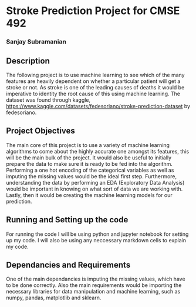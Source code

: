 # Stroke Prediction Project for CMSE 492
### Sanjay Subramanian

## Description

The following project is to use machine learning to see which of the many features are heavily dependent on whether a particular patient will get a stroke or not. As stroke is one of the leading causes of deaths it would be imperative to identity the root cause of this using machine learning. The dataset was found through kaggle, https://www.kaggle.com/datasets/fedesoriano/stroke-prediction-dataset by fedesoriano. 

## Project Objectives 

The main core of this project is to use a variety of machine learning algorithms to come about the highly accurate one amongst its features, this will be the main bulk of the project. It would also be useful to initially prepare the data to make sure it is ready to be fed into the algorithm. Performing a one hot encoding of the categorical variables as well as imputing the missing values would be the ideal first step. Furthermore, understanding the data by performing an EDA (Exploratory Data Analysis) would be important in knowing on what sort of data we are working with. Lastly, then it would be creating the machine learning models for our prediction. 

## Running and Setting up the code

For running the code I will be using python and jupyter notebook for setting up my code. I will also be using any neccessary markdown cells to explain my code. 

## Dependancies and Requirements

One of the main dependancies is imputing the missing values, which have to be done correctly. Also the main requirements would be importing the necessary libraries for data manipulation and machine learning, such as numpy, pandas, matplotlib and sklearn. 



